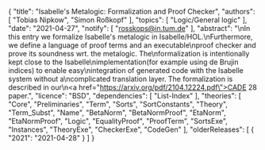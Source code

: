 {
    "title": "Isabelle's Metalogic: Formalization and Proof Checker",
    "authors": [
        "Tobias Nipkow",
        "Simon Roßkopf"
    ],
    "topics": [
        "Logic/General logic"
    ],
    "date": "2021-04-27",
    "notify": [
        "rosskops@in.tum.de"
    ],
    "abstract": "\nIn this entry we formalize Isabelle's metalogic in Isabelle/HOL.\nFurthermore, we define a language of proof terms and an executable\nproof checker and prove its soundness wrt. the metalogic.  The\nformalization is intentionally kept close to the Isabelle\nimplementation(for example using de Brujin indices) to enable easy\nintegration of generated code with the Isabelle system without a\ncomplicated translation layer.  The formalization is described in our\n<a href=\"https://arxiv.org/pdf/2104.12224.pdf\">CADE 28 paper</a>.",
    "licence": "BSD",
    "dependencies": [
        "List-Index"
    ],
    "theories": [
        "Core",
        "Preliminaries",
        "Term",
        "Sorts",
        "SortConstants",
        "Theory",
        "Term_Subst",
        "Name",
        "BetaNorm",
        "BetaNormProof",
        "EtaNorm",
        "EtaNormProof",
        "Logic",
        "EqualityProof",
        "ProofTerm",
        "SortsExe",
        "Instances",
        "TheoryExe",
        "CheckerExe",
        "CodeGen"
    ],
    "olderReleases": [
        {
            "2021": "2021-04-28"
        }
    ]
}